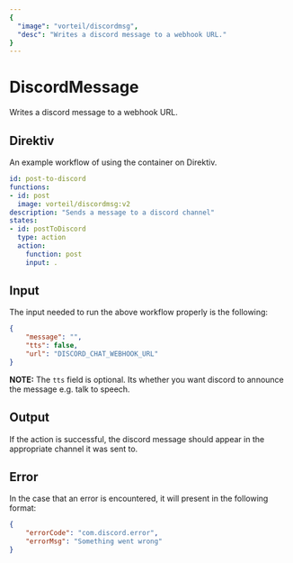 ```yaml
---
{
  "image": "vorteil/discordmsg",
  "desc": "Writes a discord message to a webhook URL."
}
---
```


# DiscordMessage

Writes a discord message to a webhook URL.

## Direktiv

An example workflow of using the container on Direktiv.

```yaml
id: post-to-discord
functions:
- id: post
  image: vorteil/discordmsg:v2
description: "Sends a message to a discord channel"
states:
- id: postToDiscord
  type: action
  action:
    function: post
    input: .
```

## Input 

The input needed to run the above workflow properly is the following:

```json
{
    "message": "",
    "tts": false,
    "url": "DISCORD_CHAT_WEBHOOK_URL"
}
```

**NOTE:** The `tts` field is optional. Its whether you want discord to announce the message e.g. talk to speech.

## Output

If the action is successful, the discord message should appear in the appropriate channel it was sent to. 

## Error

In the case that an error is encountered, it will present in the following format:

```json
{
    "errorCode": "com.discord.error",
    "errorMsg": "Something went wrong"
}
```